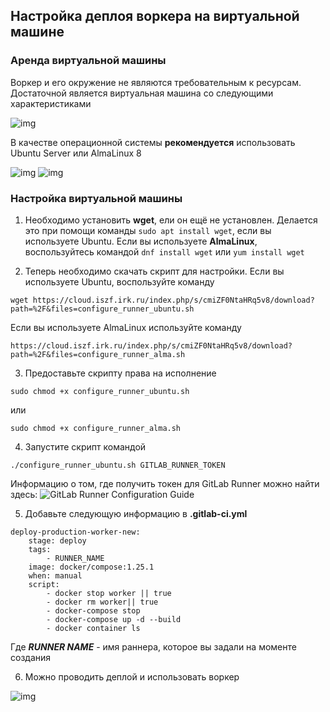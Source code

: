 ## Настройка деплоя воркера на виртуальной машине 

### Аренда виртуальной машины 

Воркер и его окружение не являются требовательным к ресурсам. Достаточной является виртуальная машина со следующими характеристиками 

![img](https://cloud.iszf.irk.ru/index.php/s/cmiZF0NtaHRq5v8/download?path=%2F&files=ksnip_20241202-144339.png)

В качестве операционной системы **рекомендуется** использовать Ubuntu Server или AlmaLinux 8

![img](https://cloud.iszf.irk.ru/index.php/s/cmiZF0NtaHRq5v8/download?path=%2F&files=images.png)  ![img](https://cloud.iszf.irk.ru/index.php/s/cmiZF0NtaHRq5v8/download?path=%2F&files=ksnip_20241202-144550.png)

### Настройка виртуальной машины 

1) Необходимо установить **wget**, ели он ещё не установлен. Делается это при помощи команды ```sudo apt install wget```, если вы используете Ubuntu. Если вы используете **AlmaLinux**, воспользуйтесь командой ```dnf install wget``` или ```yum install wget```

2) Теперь необходимо скачать скрипт для настройки. Если вы используете Ubuntu, воспользуйте команду 

```
wget https://cloud.iszf.irk.ru/index.php/s/cmiZF0NtaHRq5v8/download?path=%2F&files=configure_runner_ubuntu.sh
```

Если вы используете AlmaLinux используйте команду 

```
https://cloud.iszf.irk.ru/index.php/s/cmiZF0NtaHRq5v8/download?path=%2F&files=configure_runner_alma.sh
```


3) Предоставьте скрипту права на исполнение 

```
sudo chmod +x configure_runner_ubuntu.sh
```
или

```
sudo chmod +x configure_runner_alma.sh
```

4) Запустите скрипт командой 

```
./configure_runner_ubuntu.sh GITLAB_RUNNER_TOKEN
```

Информацию о том, где получить токен для GitLab Runner можно  найти здесь:  ![GitLab Runner Configuration Guide](https://git.iszf.irk.ru/demo-runner-group/gitlab-ci-demos/gitlab-runner-configuration-guide)


5) Добавьте следующую информацию в **.gitlab-ci.yml**

```
deploy-production-worker-new:
    stage: deploy
    tags:
        - RUNNER_NAME
    image: docker/compose:1.25.1
    when: manual
    script:
        - docker stop worker || true
        - docker rm worker|| true
        - docker-compose stop
        - docker-compose up -d --build
        - docker container ls

```

Где ***RUNNER NAME*** - имя раннера, которое вы задали на моменте создания 

6) Можно проводить деплой и использовать воркер 

![img](https://cloud.iszf.irk.ru/index.php/s/cmiZF0NtaHRq5v8/download?path=%2F&files=ksnip_20241202-152214.png)

